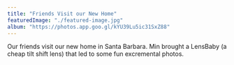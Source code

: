 ```yaml
---
title: "Friends Visit our New Home"
featuredImage: "./featured-image.jpg"
album: "https://photos.app.goo.gl/kYU39Lu5ic31SxZ88"
---
```

Our friends visit our new home in Santa Barbara. Min brought a LensBaby (a cheap tilt shift lens) that led to some fun excremental photos.
